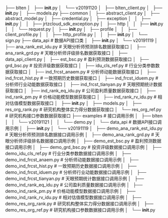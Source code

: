 ├── blten
│   ├── __init__.py
│   └── v20191120
│       ├── blten_client.py
│       ├── __init__.py
│       ├── models.py
├── common
│   ├── abstract_client.py
│   ├── abstract_model.py
│   ├── credential.py
│   ├── exception
│   │   ├── __init__.py
│   │   ├── jrtzcloud_sdk_exception.py
│   ├── http
│   │   ├── __init__.py
│   │   └── request.py
│   ├── __init__.py
│   ├── profile
│   │   ├── client_profile.py
│   │   ├── http_profile.py
│   │   ├── __init__.py
│   └── sign.py
├── data_api            # 数据API接口类
│   ├── __init__.py
│   └── v20191119
│       ├── ana_rank_est_idu.py     # 天眼分析师预测排名数据获取接口
│       ├── ana_rank_grd.py         # 天眼分析师评级排名数据获取接口
│       ├── data_api_client.py
│       ├── est_bsc.py              # 盈利预测数据获取接口
│       ├── grd_bsc.py              # 投资评级数据获取接口
│       ├── idu_cls_ref.py          # 行业分类参数数据获取接口
│       ├── ind_frcst_anaem.py      # 分析师动能数据获取接口
│       ├── ind_frcst_hist.py       # 一致预期历史数据获取接口
│       ├── ind_frcst_iduem.py      # 分析师行业动能数据获取接口
│       ├── ind_frcst_tianyan.py    # 天眼预期统计数据获取接口
│       ├── ind_rank_eq_idu.py      # 公司盈利质量数据获取接口
│       ├── ind_rank_pm.py          # 价格动能模型数据获取接口
│       ├── ind_rank_rv_idu.py      # 相对估值模型数据获取接口
│       ├── __init__.py
│       ├── models.py
│       ├── res_org_rank.py         # 研究机构整体实力得分数据获取接口
│       └── res_org_ref.py          # 研究机构接口参数数据获取接口
├── examples                        # 接口调用示例
│   ├── blten
│   │   └── v20191121
│   │       └── demo.py
│   └── data_api                    # 数据API接口调用示例
│       ├── __init__.py
│       └── v20191119
│           ├── demo_ana_rank_est_idu.py    # 天眼分析师预测排名数据接口调用示例
│           ├── demo_ana_rank_grd.py        # 天眼分析师评级排名数据接口调用示例
│           ├── demo_est_bsc.py             # 盈利预测数据接口调用示例
│           ├── demo_grd_bsc.py             # 投资评级数据接口调用示例
│           ├── demo_idu_cls_ref.py         # 行业分类参数数据接口调用示例
│           ├── demo_ind_frcst_anaem.py     # 分析师动能数据接口调用示例
│           ├── demo_ind_frcst_hist.py      # 一致预期历史数据接口调用示例
│           ├── demo_ind_frcst_iduem.py     # 分析师行业动能数据接口调用示例
│           ├── demo_ind_frcst_tianyan.py   # 天眼预期统计数据接口调用示例
│           ├── demo_ind_rank_eq_idu.py     # 公司盈利质量数据接口调用示例
│           ├── demo_ind_rank_pm.py         # 价格动能模型数据接口调用示例
│           ├── demo_ind_rank_rv_idu.py     # 相对估值模型数据接口调用示例
│           ├── demo_res_org_rank.py        # 研究机构整体实力得分数据接口调用示例
│           ├── demo_res_org_ref.py         # 研究机构接口参数数据接口调用示例
│           └── __init__.py
